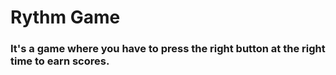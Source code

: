 # Rythm Game
### It's a game where you have to press the right button at the right time to earn scores.

